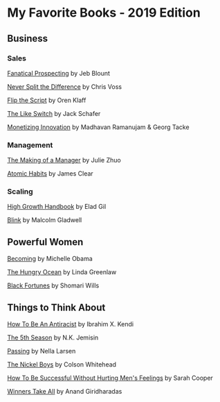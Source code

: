 
# My Favorite Books - 2019 Edition 

## Business 

### Sales 

[Fanatical Prospecting](https://amzn.to/2OmZjQb) by Jeb Blount

[Never Split the Difference](https://www.amazon.com/Never-Split-Difference-Negotiating-Depended/dp/0062407805) by Chris Voss 

[Flip the Script](https://www.amazon.com/Flip-Script-Getting-People-Think/dp/052553394X) by Oren Klaff

[The Like Switch](https://www.amazon.com/Like-Switch-Influencing-Attracting-Winning/dp/1476754489) by Jack Schafer

[Monetizing Innovation](https://amzn.to/2LCr09K) by Madhavan Ramanujam & Georg Tacke 

### Management 

[The Making of a Manager](https://www.amazon.com/Making-Manager-What-Everyone-Looks/dp/0735219567) by Julie Zhuo

[Atomic Habits](https://www.amazon.com/Atomic-Habits-Proven-Build-Break/dp/0735211299) by James Clear

### Scaling 

[High Growth Handbook](https://amzn.to/2WMd65K) by Elad Gil

[Blink](https://www.amazon.com/Blink-Power-Thinking-Without/dp/0316010669) by Malcolm Gladwell

## Powerful Women

[Becoming](https://amzn.to/2OjV3B1) by Michelle Obama 

[The Hungry Ocean](https://www.amazon.com/The-Hungry-Ocean/dp/B001IV0EK6/) by Linda Greenlaw

[Black Fortunes](https://www.amazon.com/Black-Fortunes-African-Americans-Millionaires-ebook/dp/B07192GQWB) by Shomari Wills

## Things to Think About

[How To Be An Antiracist](https://www.amazon.com/How-to-Be-an-Antiracist/dp/B07TT85KLQ/) by Ibrahim X. Kendi   

[The 5th Season](https://amzn.to/2NTYrSG) by N.K. Jemisin

[Passing](https://amzn.to/2XgD0iv) by Nella Larsen

[The Nickel Boys](https://www.amazon.com/Nickel-Boys-Novel-Colson-Whitehead/dp/0385537077) by Colson Whitehead

[How To Be Successful Without Hurting Men's Feelings](https://amzn.to/2NRNRM6) by Sarah Cooper

[Winners Take All](https://amzn.to/2NWm5OM) by Anand Giridharadas 
